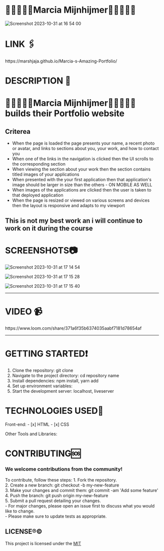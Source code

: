 
 
 # 👩🏾‍💻🏳️‍🌈Marcia Mijnhijmer🏳️‍🌈👩🏾‍💻
![Screenshot 2023-10-31 at 16 54 00](https://github.com/marshjaja/Marcia-s-Amazing-Portfolio/assets/114920895/d8cee7ae-994e-4fee-84e9-e501762d5391)



<p align=”center”>


</p>

<h1> LINK 🖇️</h1>
https://marshjaja.github.io/Marcia-s-Amazing-Portfolio/

 <h1>DESCRIPTION 📖</h1>

# 👩🏾‍💻🏳️‍🌈Marcia Mijnhijmer🏳️‍🌈👩🏾‍💻 builds their Portfolio website
##  Criterea
- When the page is loaded the page presents your name, a recent photo or avatar, and links to sections about you, your work, and how to contact you
- When one of the links in the navigation is clicked then the UI scrolls to the corresponding section
- When viewing the section about your work then the section contains titled images of your applications
- When presented with the your first application then that application's image should be larger in size than the others - ON MOBILE AS WELL
- When images of the applications are clicked then the user is taken to that deployed application
- When the page is resized or viewed on various screens and devices then the layout is responsive and adapts to my viewport

 ## This is not my best work an i will continue to work on it during the course
<h1>SCREENSHOTS📷</h1>


![Screenshot 2023-10-31 at 17 14 54](https://github.com/marshjaja/Marcia-s-Amazing-Portfolio/assets/114920895/f3d75a2c-ff51-4dc7-93b2-59d5770a6b50)


![Screenshot 2023-10-31 at 17 15 28](https://github.com/marshjaja/Marcia-s-Amazing-Portfolio/assets/114920895/6a943879-463b-481a-9861-3f88dbd11767)

![Screenshot 2023-10-31 at 17 15 40](https://github.com/marshjaja/Marcia-s-Amazing-Portfolio/assets/114920895/e5df2209-f5fb-4ccc-930f-272db4845d86)

---------

<h1> VIDEO 📹</h1>
https://www.loom.com/share/371a6f35b6374035aabf7181d78654af

---------

<h1>GETTING STARTED❗</h1>

1. Clone the repository: git clone <repository-url>
2. Navigate to the project directory: cd repository name
3. Install dependencies: npm install, yarn add
4. Set up environment variables:
5. Start the development server: localhost, liveserver



<h1>TECHNOLOGIES USED📶</h1>
Front-end: 
- [x] HTML
- [x] CSS <br>

Other Tools and Libraries:
 


<h1>CONTRIBUTING🆘</h1>
<h3>We welcome contributions from the community!</h3> 
To contribute, follow these steps:
1. Fork the repository. <br>
2. Create a new branch: git checkout -b my-new-feature <br>
3. Make your changes and commit them: git commit -am 'Add some feature'<br>
4. Push the branch: git push origin my-new-feature <br>
5. Submit a pull request detailing your changes. <br>
- For major changes, please open an issue first to discuss what you would like to change. <br>
- Please make sure to update tests as appropriate.


## LICENSE®©
This project is licensed under the [MIT](LICENSE)
